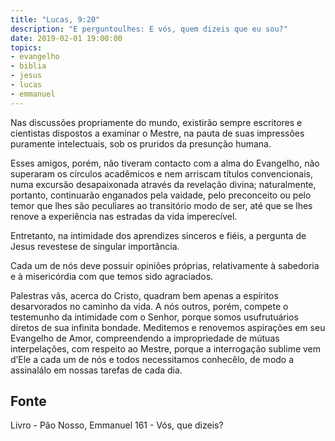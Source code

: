 ```yaml
---
title: "Lucas, 9:20"
description: "E perguntou­lhes: E vós, quem dizeis que eu sou?"
date: 2019-02-01 19:00:00
topics: 
- evangelho
- biblia
- jesus
- lucas
- emmanuel
---
```


Nas discussões propriamente do mundo, existirão sempre escritores e
cientistas dispostos a examinar o Mestre, na pauta de suas impressões puramente
intelectuais, sob os pruridos da presunção humana.

Esses amigos, porém, não tiveram contacto com a alma do Evangelho, não
superaram os círculos acadêmicos e nem arriscam títulos convencionais, numa
excursão desapaixonada através da revelação divina; naturalmente, portanto,
continuarão enganados pela vaidade, pelo preconceito ou pelo temor que lhes são
peculiares ao transitório modo de ser, até que se lhes renove a experiência nas
estradas da vida imperecível.

Entretanto, na intimidade dos aprendizes sinceros e fiéis, a pergunta de
Jesus reveste­se de singular importância.

Cada um de nós deve possuir opiniões próprias, relativamente à sabedoria e
à misericórdia com que temos sido agraciados.

Palestras vãs, acerca do Cristo, quadram bem apenas a espíritos
desarvorados no caminho da vida. A nós outros, porém, compete o testemunho da
intimidade com o Senhor, porque somos usufrutuários diretos de sua infinita
bondade. Meditemos e renovemos aspirações em seu Evangelho de Amor,
compreendendo a impropriedade de mútuas interpelações, com respeito ao Mestre,
porque a interrogação sublime vem d’Ele a cada um de nós e todos necessitamos
conhecê­lo, de modo a assinalá­lo em nossas tarefas de cada dia.



## Fonte
Livro - Pão Nosso, Emmanuel
161 - Vós, que dizeis?
